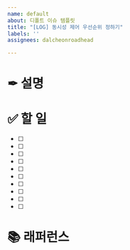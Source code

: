 ```yaml
---
name: default
about: 디폴트 이슈 템플릿
title: "[LOG] 동시성 제어 우선순위 정하기"
labels: ''
assignees: dalcheonroadhead

---
```


# ✒ 설명
<!-- 설명을 작성해 주세요. -->

# ✅ 할 일

- [ ] 
- [ ] 
- [ ] 
- [ ] 
- [ ] 
- [ ] 
- [ ] 
- [ ] 
- [ ] 
- [ ] 

# 📚 래퍼런스
<!-- 참고한 블로그나 배운점 -->
